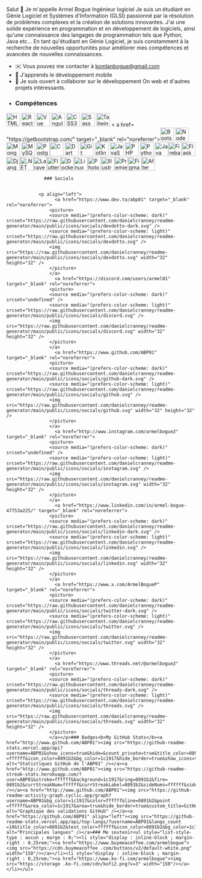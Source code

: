 Salut 👋 Je m'appelle Armel Bogue 
Ingénieur logiciel
Je suis un étudiant en Génie Logiciel et Systèmes d'Information (GLSI) passionné par la résolution de problèmes complexes et la création de solutions innovantes. J'ai une solide expérience en programmation et en développement de logiciels, ainsi qu'une connaissance des langages de programmation tels que Python, Java etc... En tant qu'étudiant en Génie Logiciel, je suis constamment à la recherche de nouvelles opportunités pour améliorer mes compétences et avancées de nouvelles connaissances.
* ✉️ Vous pouvez me contacter à [komlanbogue@gmail.com](mailto:komlanbogue@gmail.com)[](mailto:komlanbogue@gmail.com)
* 🧠 J'apprends le développement mobile
* 🤝 Je suis ouvert à collaborer sur le développement On web et d'autres projets intéressants.
* ### Compétences 
<p align="left">
 <a href="https://developer.mozilla.org/en-US/docs/Glossary/HTML5" target="_blank" rel="noreferrer"><img src="https ://raw.githubusercontent.com/danielcraney/readme-generator/main/public/icons/skills/html5-colored.svg" width="36" height="36" alt="HTML5" /></a> <a href="https://reactjs.org/" target="_blank" rel="noreferrer"><img src="https://raw.githubusercontent.com/danielcranney/readme-generator/main/public/ icônes/skills/react-colored.svg" width="36" height="36" alt="React" /></a> <a href="https://vuejs.org/" target="_blank" rel="noreferrer"><img src="https://raw.githubusercontent.com/danielcranney/readme-generator/main/public/icons/skills/vuejs-colored.svg" width="36" height="36 " alt="Vue" /></a> <a href="https://angular.io/" target="_blank" rel="noreferrer"><img src="https://raw.githubusercontent. com/danielcraney/readme-generator/main/public/icons/skills/angularjs-colored.svg" width="36" height="36" alt="Angular" /></a> <a href="https : //www.w3.org/TR/CSS/#css" target="_blank" rel="noreferrer"><img src="https://raw.githubusercontent.com/danielcranney/readme-generator/main/public /icons/skills/css3-colored.svg" width="36" height="36" alt="CSS3" /></a> <a href="https://sass-lang.com/" target= "_blank" rel="noreferrer"><img src="https://raw.githubusercontent.com/danielcranney/readme-generator/main/public/icons/skills/sass-colored.svg" width="36" hauteur ="36" alt="Sass" /></a> <a href="https://tailwindcss.com/" target="_blank" rel="noreferrer"><img src="https://raw .githubusercontent.com/danielcranney/readme-generator/main/public/icons/skills/tailwindcss-colored.svg" width="36" height="36" alt="TailwindCSS" /></a> < a href= "https://getbootstrap.com/" target="_blank" rel="noreferrer"><img src="https://raw.githubusercontent.com/danielcranney/readme-generator/main/public/icons/skills/ bootstrap-colored.svg" width="36" height="36" alt="Bootstrap" /></a> <a href="https://nodejs.org/en/" target="_blank" rel= "noreferrer"><img src="https://raw.githubusercontent.com/danielcranney/readme-generator/main/public/icons/skills/nodejs-colored.svg" width="36" height="36" alt="NodeJS" /></a> <a href="https://www.mongodb.com/" target="_blank" rel="noreferrer"> <img src="https://raw.githubusercontent.com/danielcranney/readme-generator/main/public/icons/skills/mongodb-colored.svg" width="36" height="36" alt="MongoDB" /></a> <a href="https://www.mysql.com/" target="_blank" rel="noreferrer"><img src="https://raw.githubusercontent.com/danielcranney/ readme-generator/main/public/icons/skills/mysql-colored.svg" width="36" height="36" alt="MySQL" /></a> <a href="https://www. postgresql.org/" target="_blank" rel="noreferrer"><img src="https://raw.githubusercontent.com/danielcranney/readme-generator/main/public/icons/skills/postgresql-colored.svg " width="36" height="36" alt="PostgreSQL" /></a><a href="https://docs.microsoft.com/en-us/cpp/?view=msvc-170" target="_blank" rel="noreferrer"><img src="https://raw. githubusercontent.com/danielcranney/readme-generator/main/public/icons/skills/c-colored.svg" width="36" height="36" alt="C" /></a> <a href=" https://dart.dev/" target="_blank" rel="noreferrer"><img src="https://raw.githubusercontent.com/danielcranney/readme-generator/main/public/icons/skills/dart -colored.svg" width="36" height="36" alt="Dart" /></a> <a href="https://git-scm.com/" target="_blank" rel=" noreferrer"><img src="https://raw.githubusercontent.com/danielcranney/readme-generator/main/public/icons/skills/git-colored.svg" width="36" height="36" alt= "Git" /></a> <a href="https://kotlinlang.org/" target="_blank" rel="noreferrer"><img src="https://raw.githubusercontent.com/danielcranney /readme-generator/main/public/icons/skills/kotlin-colored.svg" width="36" height="36" alt="Kotlin" /></a> <a href="https://developer .mozilla.org/en-US/docs/Web/JavaScript" target="_blank" rel="noreferrer"><img src="https://raw.githubusercontent.com/danielcranney/readme-generator/main/public /icons/skills/javascript-colored.svg" width="36" height="36" alt="JavaScript" /></a> <a href="https://www.php.net/" target= "_blank" rel="noreferrer"><img src="https://raw.githubusercontent.com/danielcranney/readme-generator/main/public/icons/skills/php-colored.svg" width="36" hauteur ="36" alt="PHP" /></a> <a href="https://www.python.org/" target="_blank" rel="noreferrer"><img src="https:/ /raw.githubusercontent.com/danielcraney/readme-generator/main/public/icons/skills/python-colored.svg" width="36" height="36" alt="Python" /></a> <a href="https://www.oracle.com/java/" target="_blank" rel="noreferrer"><img src="https://raw.githubusercontent.com/danielcranney/readme-generator/main/ public/icons/skills/java-colored.svg" width="36" height="36" alt="Java" /></a><a href="https://firebase.google.com/" target="_blank" rel="noreferrer"><img src="https://raw.githubusercontent.com/danielcranney/readme-generator/main/public/icons/skills/firebase-colored.svg" width="36" height="36" alt="Firebase" /></a><a href="https://flask.palletsprojects.com/en/2.0.x/" target="_blank" rel="noreferrer"><img src="https://raw.githubusercontent.com/danielcranney/readme-generator/main/public/icons/skills/flask-colored-dark.svg" width="36" height="36" alt="Flask" /></a><a href="https://www.djangoproject.com/" target="_blank" rel="noreferrer"><img src="https://raw.githubusercontent.com/danielcranney/readme-generator/main/public/icons/skills/django-colored-dark.svg" width="36" height="36" alt="Django" /></a><a href="https://dotnet.microsoft.com/en-us/" target="_blank" rel="noreferrer"><img src="https://raw.githubusercontent.com/danielcranney/readme-generator/main/public/icons/skills/dot-net-colored.svg" width="36" height="36" alt=".NET" /></a><a href="https://laravel.com/" target="_blank" rel="noreferrer"><img src="https://raw.githubusercontent.com/danielcranney/readme-generator/main/public/icons/skills/laravel-colored.svg" width="36" height="36" alt="Laravel" /></a><a href="https://flutter.dev/" target="_blank" rel="noreferrer"><img src="https://raw.githubusercontent.com/danielcranney/readme-generator/main/public/icons/skills/flutter-colored.svg" width="36" height="36" alt="Flutter" /></a><a href="https://www.docker.com/" target="_blank" rel="noreferrer"><img src="https://raw.githubusercontent.com/danielcranney/readme-generator/main/public/icons/skills/docker-colored.svg" width="36" height="36" alt="Docker" /></a><a href="https://www.linux.org" target="_blank" rel="noreferrer"><img src="https://raw.githubusercontent.com/danielcranney/readme-generator/main/public/icons/skills/linux-colored.svg" width="36" height="36" alt="Linux" /></a><a href="https://www.adobe.com/uk/products/photoshop.html" target="_blank" rel="noreferrer"><img src="https://raw.githubusercontent.com/danielcranney/readme-generator/main/public/icons/skills/photoshop-colored-dark.svg" width="36" height="36" alt="Photoshop" /></a><a href="https://www.adobe.com/uk/products/illustrator.html" target="_blank" rel="noreferrer"><img src="https://raw.githubusercontent.com/danielcranney/readme-generator/main/public/icons/skills/illustrator-colored-dark.svg" width="36" height="36" alt="Illustrator" /></a><a href="https://www.adobe.com/uk/products/premiere.html" target="_blank" rel="noreferrer"><img src="https://raw.githubusercontent.com/danielcranney/readme-generator/main/public/icons/skills/premierepro-colored-dark.svg" width="36" height="36" alt="Premiere Pro" /></a><a href="https://www.figma.com/" target="_blank" rel="noreferrer"><img src="https://raw.githubusercontent.com/danielcranney/readme-generator/main/public/icons/skills/figma-colored.svg" width="36" height="36" alt="Figma" /></a><a href="https://www.adobe.com/uk/products/aftereffects.html" target="_blank" rel="noreferrer"><img src="https://raw.githubusercontent.com/danielcranney/readme-generator/main/public/icons/skills/aftereffects-colored-dark.svg" width="36" height="36" alt="After Effects" /></a>
                    </p>
                    
                  ### Socials
                  
                  
                <p align="left">
                      <a href="https://www.dev.to/abp01" target="_blank" rel="noreferrer">
                    <picture>
                    <source media="(prefers-color-scheme: dark)" srcset="https://raw.githubusercontent.com/danielcranney/readme-generator/main/public/icons/socials/devdotto-dark.svg" />
                    <source media="(prefers-color-scheme: light)" srcset="https://raw.githubusercontent.com/danielcranney/readme-generator/main/public/icons/socials/devdotto.svg" />
                    <img src="https://raw.githubusercontent.com/danielcranney/readme-generator/main/public/icons/socials/devdotto.svg" width="32" height="32" />
                    </picture>
                    </a>
                      <a href="https://discord.com/users/armel01" target="_blank" rel="noreferrer">
                    <picture>
                    <source media="(prefers-color-scheme: dark)" srcset="undefined" />
                    <source media="(prefers-color-scheme: light)" srcset="https://raw.githubusercontent.com/danielcranney/readme-generator/main/public/icons/socials/discord.svg" />
                    <img src="https://raw.githubusercontent.com/danielcranney/readme-generator/main/public/icons/socials/discord.svg" width="32" height="32" />
                    </picture>
                    </a>
                      <a href="https://www.github.com/ABP01" target="_blank" rel="noreferrer">
                    <picture>
                    <source media="(prefers-color-scheme: dark)" srcset="https://raw.githubusercontent.com/danielcranney/readme-generator/main/public/icons/socials/github-dark.svg" />
                    <source media="(prefers-color-scheme: light)" srcset="https://raw.githubusercontent.com/danielcranney/readme-generator/main/public/icons/socials/github.svg" />
                    <img src="https://raw.githubusercontent.com/danielcranney/readme-generator/main/public/icons/socials/github.svg" width="32" height="32" />
                    </picture>
                    </a>
                      <a href="http://www.instagram.com/armelbogue2" target="_blank" rel="noreferrer">
                    <picture>
                    <source media="(prefers-color-scheme: dark)" srcset="undefined" />
                    <source media="(prefers-color-scheme: light)" srcset="https://raw.githubusercontent.com/danielcranney/readme-generator/main/public/icons/socials/instagram.svg" />
                    <img src="https://raw.githubusercontent.com/danielcranney/readme-generator/main/public/icons/socials/instagram.svg" width="32" height="32" />
                    </picture>
                    </a>
                      <a href="https://www.linkedin.com/in/armel-bogue-47753a225/" target="_blank" rel="noreferrer">
                    <picture>
                    <source media="(prefers-color-scheme: dark)" srcset="https://raw.githubusercontent.com/danielcranney/readme-generator/main/public/icons/socials/linkedin-dark.svg" />
                    <source media="(prefers-color-scheme: light)" srcset="https://raw.githubusercontent.com/danielcranney/readme-generator/main/public/icons/socials/linkedin.svg" />
                    <img src="https://raw.githubusercontent.com/danielcranney/readme-generator/main/public/icons/socials/linkedin.svg" width="32" height="32" />
                    </picture>
                    </a>
                      <a href="https://www.x.com/ArmelBogueP" target="_blank" rel="noreferrer">
                    <picture>
                    <source media="(prefers-color-scheme: dark)" srcset="https://raw.githubusercontent.com/danielcranney/readme-generator/main/public/icons/socials/twitter-dark.svg" />
                    <source media="(prefers-color-scheme: light)" srcset="https://raw.githubusercontent.com/danielcranney/readme-generator/main/public/icons/socials/twitter.svg" />
                    <img src="https://raw.githubusercontent.com/danielcranney/readme-generator/main/public/icons/socials/twitter.svg" width="32" height="32" />
                    </picture>
                    </a>
                      <a href="https://www.threads.net/@armelbogue2" target="_blank" rel="noreferrer">
                    <picture>
                    <source media="(prefers-color-scheme: dark)" srcset="https://raw.githubusercontent.com/danielcranney/readme-generator/main/public/icons/socials/threads-dark.svg" />
                    <source media="(prefers-color-scheme: light)" srcset="https://raw.githubusercontent.com/danielcranney/readme-generator/main/public/icons/socials/threads.svg" />
                    <img src="https://raw.githubusercontent.com/danielcranney/readme-generator/main/public/icons/socials/threads.svg" width="32" height="32" />
                    </picture>
                    </a></p>### Badges<b>My GitHub Stats</b><a href="http://www.github.com/ABP01"><img src="https://github-readme-stats.vercel.app/api?username=ABP01&show_icons=true&hide=&count_private=true&title_color=0891b2&text_color =ffffff&icon_color=0891b2&bg_color=1c1917&hide_border=true&show_icons=true" alt="Statistiques GitHub de l'ABP01" /></a><a href="http://www.github.com/ABP01"><img src="https://github-readme-streak-stats.herokuapp.com/?user=ABP01&stroke=ffffff&background=1c1917&ring=0891b2&fire= 0891b2&currStreakNum=ffffff&currStreakLabel=0891b2&sideNums=ffffff&sideLabels=ffffff&dates=ffffff&hide_border=true" /></a><a href="http://www.github.com/ABP01"><img src="https://github-readme-activity-graph.cyclic.app/graph?username=ABP01&bg_color=1c1917&color=ffffff&line=0891b2&point =ffffff&area_color=1c1917&area=true&hide_border=true&custom_title=GitHub%20Commits%20Graph" alt="Graphique des validations GitHub" /></a><a href="https://github.com/ABP01" align="left"><img src="https://github-readme-stats.vercel.app/api/top-langs/?username=ABP01&langs_count =10&title_color=0891b2&text_color=ffffff&icon_color=0891b2&bg_color=1c1917&hide_border=true&locale=en&custom_title=Top%20%Languages" alt="Principales langues" /></a>### Me soutenir<ul style="list-style-type : aucun ; marge : 0;"><li style="display : inline-block ; margin-right : 0.25rem;"><a href="https://www.buymeacoffee.com/armelbogue"><img src="https://cdn.buymeacoffee .com/buttons/v2/default-white.png" width="150"/></a></li><li style="display : inline-block ; margin-right : 0,25rem;"><a href="https://www.ko-fi.com/armelbogue"><img src="https://storage .ko-fi.com/cdn/kofi2.png?v=3" width="150"/></a></li></ul>

